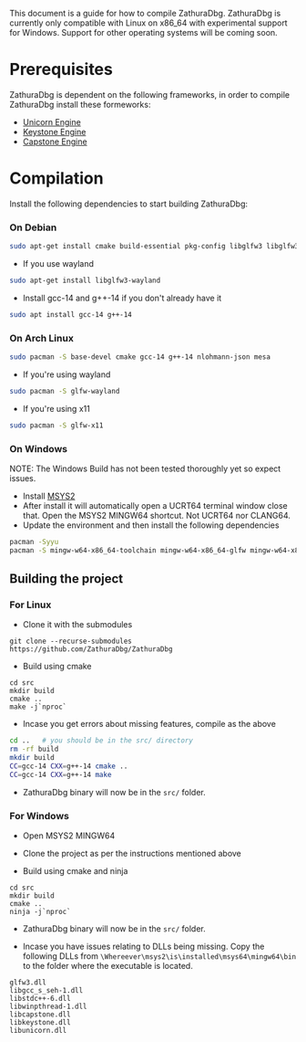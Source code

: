 This document is a guide for how to compile ZathuraDbg. ZathuraDbg is currently only compatible with Linux on x86_64 with experimental support for Windows. Support for other operating systems will be coming soon.

# Prerequisites
ZathuraDbg is dependent on the following frameworks, in order to compile ZathuraDbg install these formeworks:
- [Unicorn Engine](https://github.com/unicorn-engine/unicorn/blob/master/docs/COMPILE.md)
- [Keystone Engine](https://github.com/keystone-engine/keystone/blob/master/docs/COMPILE.md)
- [Capstone Engine](https://github.com/capstone-engine/capstone/blob/next/BUILDING.md)

# Compilation
Install the following dependencies to start building ZathuraDbg:
### On Debian
```sh
sudo apt-get install cmake build-essential pkg-config libglfw3 libglfw3-dev nlohmann-json3-dev 
```
- If you use wayland
```sh
sudo apt-get install libglfw3-wayland

```
- Install gcc-14 and g++-14 if you don't already have it 
```sh 
sudo apt install gcc-14 g++-14
```

### On Arch Linux
```sh
sudo pacman -S base-devel cmake gcc-14 g++-14 nlohmann-json mesa
```

- If you're using wayland
```sh
sudo pacman -S glfw-wayland
```
- If you're using x11
```sh
sudo pacman -S glfw-x11
```

### On Windows

NOTE: The Windows Build has not been tested thoroughly yet so expect issues.

- Install [MSYS2](https://www.msys2.org/)
- After install it will automatically open a UCRT64 terminal window close that. Open the MSYS2 MINGW64 shortcut. Not UCRT64 nor CLANG64.
- Update the environment and then install the following dependencies
```sh
pacman -Syyu
pacman -S mingw-w64-x86_64-toolchain mingw-w64-x86_64-glfw mingw-w64-x86_64-keystone mingw-w64-x86_64-capstone mingw-w64-x86_64-unicorn mingw-w64-x86_64-cmake git 
```


## Building the project

### For Linux
- Clone it with the submodules
```
git clone --recurse-submodules https://github.com/ZathuraDbg/ZathuraDbg
```
- Build using cmake
```
cd src
mkdir build
cmake .. 
make -j`nproc`
```
- Incase you get errors about missing features, compile as the above
```sh
cd ..   # you should be in the src/ directory 
rm -rf build
mkdir build
CC=gcc-14 CXX=g++-14 cmake .. 
CC=gcc-14 CXX=g++-14 make
```
- ZathuraDbg binary will now be in the `src/` folder.

### For Windows
- Open MSYS2 MINGW64

- Clone the project as per the instructions mentioned above

- Build using cmake and ninja
```
cd src
mkdir build
cmake ..
ninja -j`nproc`
```

- ZathuraDbg binary will now be in the `src/` folder.

- Incase you have issues relating to DLLs being missing. Copy the following DLLs from `\Whereever\msys2\is\installed\msys64\mingw64\bin` to the folder where the executable is located.
```
glfw3.dll        
libgcc_s_seh-1.dll  
libstdc++-6.dll  
libwinpthread-1.dll
libcapstone.dll  
libkeystone.dll     
libunicorn.dll
```
